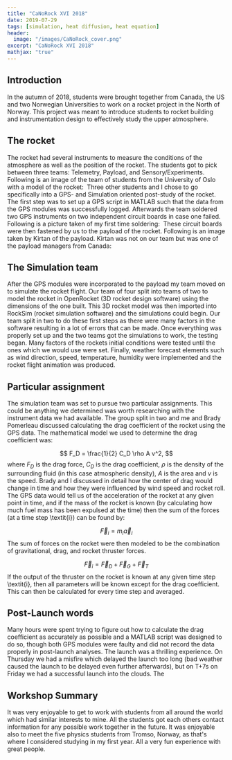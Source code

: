 ```yaml
---
title: "CaNoRock XVI 2018"
date: 2019-07-29
tags: [simulation, heat diffusion, heat equation]
header:
  image: "/images/CaNoRock_cover.png"
excerpt: "CaNoRock XVI 2018"
mathjax: "true"
---
```

## Introduction
In the autumn of 2018, students were brought together from Canada, the US and two Norwegian Universities to work on a rocket project in the North of Norway. This project was meant to introduce students to rocket building and instrumentation design to effectively study the upper atmosphere.

## The rocket
The rocket had several instruments to measure the conditions of the atmosphere as well as the position of the rocket. The students got to pick between three teams: Telemetry, Payload, and Sensory/Experiments. Following is an image of the team of students from the University of Oslo with a model of the rocket:
<img src="{{ site.url }}{{ site.baseurl }}/images/CANOROCK_oslo-team.jpg" alt="">
Three other students and I chose to go specifically into a GPS- and Simulation oriented post-study of the rocket. The first step was to set up a GPS script in MATLAB such that the data from the GPS modules was successfully logged. Afterwards the team soldered two GPS instruments on two independent circuit boards in case one failed. Following is a picture taken of my first time soldering:
<img src="{{ site.url }}{{ site.baseurl }}/images/CANOROCK_me-lodding.jpg" alt="">
These circuit boards were then fastened by us to the payload of the rocket. Following is an image taken by Kirtan of the payload. Kirtan was not on our team but was one of the payload managers from Canada:
<img src="{{ site.url }}{{ site.baseurl }}/images/CANOROCK_payload.jpg" alt="">

## The Simulation team
After the GPS modules were incorporated to the payload my team moved on to simulate the rocket flight. Our team of four split into teams of two to model the rocket in OpenRocket (3D rocket design software) using the dimensions of the one built. This 3D rocket model was then imported into RockSim (rocket simulation software) and the simulations could begin. Our team split in two to do these first steps as there were many factors in the software resulting in a lot of errors that can be made. Once everything was properly set up and the two teams got the simulations to work, the testing began. Many factors of the rockets initial conditions were tested until the ones which we would use were set. Finally, weather forecast elements such as wind direction, speed, temperature, humidity were implemented and the rocket flight animation was produced.

## Particular assignment
The simulation team was set to pursue two particular assignments. This could be anything we determined was worth researching with the instrument data we had available. The group split in two and me and Brady Pomerleau discussed calculating the drag coefficient of the rocket using the GPS data. The mathematical model we used to determine the drag coefficient was:

$$
F_D = \frac{1}{2} C_D \rho A v^2,
$$
where $F_D$ is the drag force, $C_D$ is the drag coefficient, $\rho$ is the density of the surrounding fluid (in this case atmospheric density), $A$ is the area and $v$ is the speed. Brady and I discussed in detail how the center of drag would change in time and how they were influenced by wind speed and rocket roll. The GPS data would tell us of the acceleration of the rocket at any given point in time, and if the mass of the rocket is known (by calculating how much fuel mass has been expulsed at the time) then the sum of the forces (at a time step \textit{i}) can be found by:

$$
\vec{F}_i = m_i \vec{a}_i
$$
The sum of forces on the rocket were then modeled to be the combination of gravitational, drag, and rocket thruster forces.

$$
\vec{F}_i = \vec{F}_D + \vec{F}_G + \vec{F}_T
$$
If the output of the thruster on the rocket is known at any given time step \textit{i}, then all parameters will be known except for the drag coefficient. This can then be calculated for every time step and averaged.

## Post-Launch words
Many hours were spent trying to figure out how to calculate the drag coefficient as accurately as possible and a MATLAB script was designed to do so, though both GPS modules were faulty and did not record the data properly in post-launch analyses. The launch was a thrilling experience. On Thursday we had a misfire which delayed the launch too long (bad weather caused the launch to be delayed even further afterwards), but on T+7s on Friday we had a successful launch into the clouds. The

## Workshop Summary
It was very enjoyable to get to work with students from all around the world which had similar interests to mine. All the students got each others contact information for any possible work together in the future. It was enjoyable also to meet the five physics students from Tromso, Norway, as that's where I considered studying in my first year. All a very fun experience with great people.
